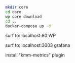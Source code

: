 ```bash
mkdir core
cd core
wp core download
cd ..
docker-compose up -d
```


surf to: localhost:80 WP


surf to: localhost:3003 grafana


install "kmm-metrics" plugin
